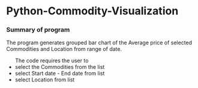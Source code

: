 # Python-Commodity-Visualization

### Summary of program

The program generates grouped bar chart of the Average price of selected Commodities and Location from range of date. 
<ul>
  The code requires the user to 
  <li>select the Commodities from the list</li> 
  <li>select Start date - End date from list </li>
  <li>select Location from list</li>
</ul> 
